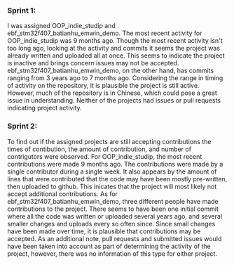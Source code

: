 ### Sprint 1:
I was assigned OOP_indie_studip and ebf_stm32f407_batianhu_emwin_demo. The most recent activity for OOP_indie_studip was 9 months ago. Though the most recent activity isn't too long ago, looking at the activity and commits it seems the project was already written and uploaded all at once. This seems to indicate the project is inactive and brings concern issues may not be accepted.
ebf_stm32f407_batianhu_emwin_demo, on the other hand, has commits ranging from 3 years ago to 7 months ago. Considering the range in timing of activity on the repository, it is plausible the project is still active. However, much of the repository is in Chinese, which could pose a great issue in understanding.
Neither of the projects had issues or pull requests indicating project activity.

### Sprint 2:
To find out if the assigned projects are still accepting contributions the times of contibution, the amount of contribution, and number of contrigutors were observed. For OOP_indie_studip, the most recent contributions were made 9 months ago. The contributions were made by a single contributor during a single week. It also appears by the amount of lines that were contributed that the code may have been mostly pre-written, then uploaded to github. This inicates that the project will most likely not accept additional contributions. As for ebf_stm32f407_batianhu_emwin_demo, three different people have made contributions to the project. There seems to have been one initial commit where all the code was written or uploaded several years ago, and several smaller changes and uploads every so often since. Since small changes have been made over time, it is plausible that contributions may be accepted. As an additional note, pull requests and submitted issues would have been taken into account as part of determining the activity of the project, however, there was no information of this type for either project.
